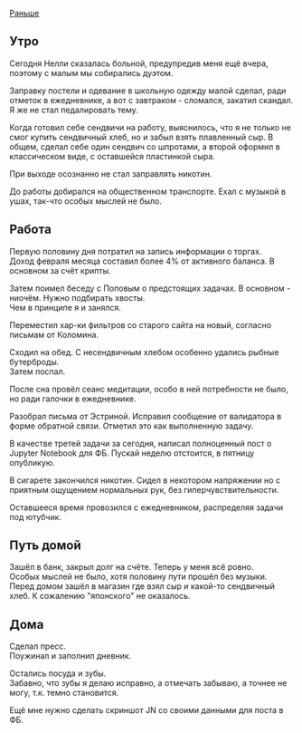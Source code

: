 [Раньше](2020.02.02.md)
## Утро
Сегодня Нелли сказалась больной, предупредив меня ещё вчера, поэтому с малым мы собирались дуэтом.

Заправку постели и одевание в школьную одежду малой сделал, ради отметок в ежедневнике, а вот с завтраком - сломался, закатил скандал. Я же не стал педалировать тему.

Когда готовил себе сендвичи на работу, выяснилось, что я не только не смог купить сендвичный хлеб, но и забыл взять плавленный сыр. В общем, сделал себе один сендвич со шпротами, а второй оформил в классическом виде, с оставшейся пластинкой сыра.

При выходе осознанно не стал заправлять никотин.

До работы добирался на общественном транспорте. Ехал с музыкой в ушах, так-что особых мыслей не было.
## Работа
Первую половину дня потратил на запись информации о торгах.  
Доход февраля месяца составил более 4% от активного баланса. В основном за счёт крипты.

Затем поимел беседу с Поповым о предстоящих задачах. В основном - ниочём. Нужно подбирать хвосты.  
Чем в принципе я и занялся.

Переместил хар-ки фильтров со старого сайта на новый, согласно письмам от Коломина.

Сходил на обед. С несендвичным хлебом особенно удались рыбные бутерброды.  
Затем поспал.

После сна провёл сеанс медитации, особо в ней потребности не было, но ради галочки в ежедневнике.

Разобрал письма от Эстриной. Исправил сообщение от валидатора в форме обратной связи. Отметил это как выполненную задачу.

В качестве третей задачи за сегодня, написал полноценный пост о Jupyter Notebook для ФБ. Пускай неделю отстоится, в пятницу опубликую.

В сигарете закончился никотин. Сидел в некотором напряжении но с приятным ощущением нормальных рук, без гиперчувствительности.

Оставшееся время провозился с ежедневником, распределяя задачи под ютубчик.
## Путь домой
Зашёл в банк, закрыл долг на счёте. Теперь у меня всё ровно.  
Особых мыслей не было, хотя половину пути прошёл без музыки.  
Перед домом зашёл в магазин где взял сыр и какой-то сендвичный хлеб. К сожалению "японского" не оказалось.
## Дома
Сделал пресс.  
Поужинал и заполнил дневник.

Остались посуда и зубы.  
Забавно, что зубы я делаю исправно, а отмечать забываю, а точнее не могу, т.к. темно становится.

Ещё мне нужно сделать скриншот JN со своими данными для поста в ФБ.